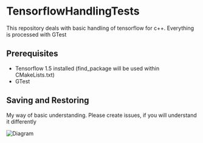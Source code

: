 # TensorflowHandlingTests
This repository deals with basic handling of tensorflow for c++. Everything is processed with GTest

## Prerequisites

* Tensorflow 1.5 installed (find_package will be used within CMakeLists.txt)
* GTest


## Saving and Restoring

My way of basic understanding. Please create issues, if you will understand it differently

![Diagram](https://github.com/PinkySan/TensorflowHandlingTests/blob/master/images/TensorflowSession.png)
